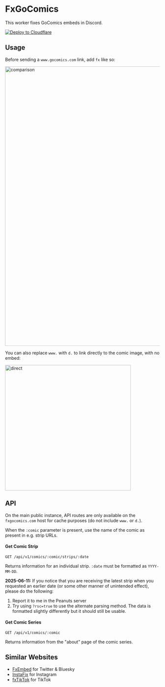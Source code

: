 # FxGoComics

This worker fixes GoComics embeds in Discord.

[![Deploy to Cloudflare](https://deploy.workers.cloudflare.com/button)](https://deploy.workers.cloudflare.com/?url=https%3A%2F%2Fgithub.com%2Fshayypy%2Ffxgocomics)

## Usage

Before sending a `www.gocomics.com` link, add `fx` like so:

<img width="910" alt="comparison" src="https://github.com/user-attachments/assets/3abb64c8-7ae4-4b47-83ce-e36daeb4d120" />

You can also replace `www.` with `d.` to link directly to the comic image, with no embed:

<img width="409" alt="direct" src="https://github.com/user-attachments/assets/7c99010e-46e8-442b-a06b-90aa2a07e42d" />

## API

On the main public instance, API routes are only available on the `fxgocomics.com` host for cache purposes (do not include `www.` or `d.`).

When the `:comic` parameter is present, use the name of the comic as present in e.g. strip URLs.

#### Get Comic Strip

`GET /api/v1/comics/:comic/strips/:date`

Returns information for an individual strip. `:date` must be formatted as `YYYY-MM-DD`.

**2025-06-11:** If you notice that you are receiving the latest strip when you requested an earlier date (or some other manner of unintended effect), please do the following:
1. Report it to me in the Peanuts server
2. Try using `?rsc=true` to use the alternate parsing method. The data is formatted slightly differently but it should still be usable.

#### Get Comic Series

`GET /api/v1/comics/:comic`

Returns information from the "about" page of the comic series.

## Similar Websites

- [FxEmbed](https://fxembed.com) for Twitter & Bluesky
- [InstaFix](https://github.com/Wikidepia/InstaFix) for Instagram
- [fxTikTok](https://github.com/okdargy/fxtiktok) for TikTok
